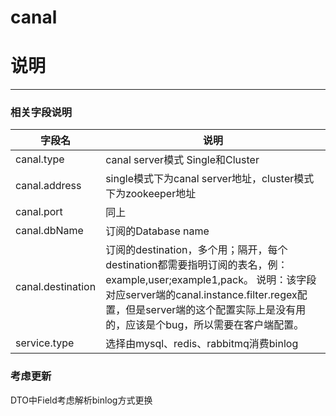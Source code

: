 # canal

<!-- README.md -->
# 说明

------

### 相关字段说明
字段名|说明
-|-
  canal.type | canal server模式 Single和Cluster
  canal.address       | single模式下为canal server地址，cluster模式下为zookeeper地址
  canal.port | 同上
  canal.dbName | 订阅的Database name
  canal.destination | 订阅的destination，多个用；隔开，每个destination都需要指明订阅的表名，例：example,user;example1,pack。 说明：该字段对应server端的canal.instance.filter.regex配置，但是server端的这个配置实际上是没有用的，应该是个bug，所以需要在客户端配置。
  service.type | 选择由mysql、redis、rabbitmq消费binlog


### 考虑更新
  DTO中Field考虑解析binlog方式更换
  

